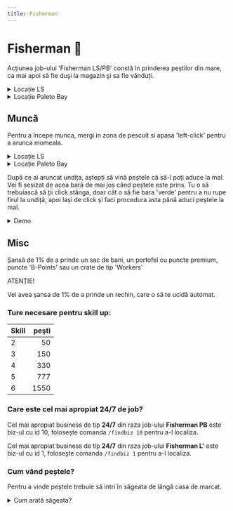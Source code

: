```yaml
---
title: Fisherman
---
```


# Fisherman 🎣

Acțiunea job-ului 'Fisherman LS/PB' constă în prinderea peștilor din mare, ca mai apoi să fie duși la magazin și sa fie vânduți.

<details class="details custom-block">
    <summary>Locație LS</summary>
    <p>![Locatie](https://i.imgur.com/hQs2KSf.png "Locație")</p>
</details>

<details class="details custom-block">
    <summary>Locație Paleto Bay</summary>
    <p>![Locatie](https://i.imgur.com/XX95g58.png "Locație")</p>
</details>


## Muncă
Pentru a începe munca, mergi in zona de pescuit si apasa 'left-click' pentru a arunca momeala.

<details class="details custom-block">
    <summary>Locație LS</summary>
    <p>![Locatie](https://i.imgur.com/2Xu8LAy.png "Locație")</p>
</details>

<details class="details custom-block">
    <summary>Locație Paleto Bay</summary>
    <p>![Locatie](https://i.imgur.com/aSKCUpl.png "Locație")</p>
</details>


După ce ai aruncat undița, aștepți să vină peștele că să-l poți aduce la mal. Vei fi sesizat de acea bară de mai jos când peștele este prins. Tu o să trebuiască să ții click stânga, doar cât o să fie bara 'verde' pentru a nu rupe firul la undiță, apoi lași de click și faci procedura asta până aduci peștele la mal. 

<details class="details custom-block">
    <summary>Demo</summary>
    <p>![Locatie](https://i.imgur.com/RK1oGJI.gif "Locație")</p>
</details>

## Misc
Șansă de 1% de a prinde un sac de bani, un portofel cu puncte premium, puncte 'B-Points' sau un crate de tip 'Workers'

<div class="danger-container">
    <p class="title">ATENȚIE!</p>
    <p class="description">Vei avea șansa de 1% de a prinde un rechin, care o să te ucidă automat.</p>
</div>

### Ture necesare pentru skill up:

| Skill         |  peşti  |
| ------------- | ----: |
| 2             | 50|
| 3             | 150|
| 4             | 330|
| 5             | 777|
| 6             | 1550|

### Care este cel mai apropiat 24/7 de job?

Cel mai apropiat business de tip **24/7** din raza job-ului **Fisherman PB** este biz-ul cu id 10, folosește comanda `/findbiz 10` pentru a-l localiza.

Cel mai apropiat business de tip **24/7** din raza job-ului **Fisherman L'** este biz-ul cu id 1, folosește comanda `/findbiz 1` pentru a-l localiza.

### Cum vând peștele?

Pentru a vinde peștele trebuie să intri în săgeata de lângă casa de marcat.

<details class="details custom-block">
    <summary>Cum arată săgeata?</summary>
    <p>![Locatie](https://i.imgur.com/Ff0yuLK.png "Locație")</p>
</details>

